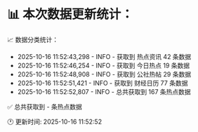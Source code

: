 📊 本次数据更新统计：
==========================

📈 数据分类统计：
- 2025-10-16 11:52:43,298 - INFO - 获取到 热点资讯 42 条数据
- 2025-10-16 11:52:46,254 - INFO - 获取到 今日热点 19 条数据
- 2025-10-16 11:52:48,908 - INFO - 获取到 公社热帖 29 条数据
- 2025-10-16 11:52:51,421 - INFO - 获取到 财经日历 77 条数据
- 2025-10-16 11:52:52,807 - INFO - 总共获取到 167 条热点数据

✅ 总共获取到 - 条热点数据

🕐 更新时间: 2025-10-16 11:52:52
